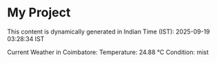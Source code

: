 # My Project

This content is dynamically generated in Indian Time (IST): 2025-09-19 03:28:34 IST


Current Weather in Coimbatore:
Temperature: 24.88 °C
Condition: mist
